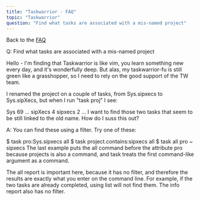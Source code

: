 ```yaml
---
title: "Taskwarrior - FAQ"
topic: "Taskwarrior"
question: "Find what tasks are associated with a mis-named project"
---
```


Back to the [FAQ](/support/faq)

Q: Find what tasks are associated with a mis-named project

Hello - I'm finding that Taskwarrior is like vim, you learn something new every day, and it's wonderfully deep. But alas, my taskwarrior-fu is still green like a grasshopper, so I need to rely on the good support of the TW team.

I renamed the project on a couple of tasks, from Sys.sipxecs to Sys.sipXecs, but when I run "task proj" I see:

Sys 69
...
  sipXecs 4
  sipxecs 2
...
I want to find those two tasks that seem to be still linked to the old name. How do I suss this out? 

A: You can find these using a filter.
Try one of these:

$ task pro:Sys.sipxecs all
$ task project.contains:sipxecs all
$ task all pro \~ sipxecs
The last example puts the all command before the attribute pro because projects is also a command, and task treats the first command-like argument as a command.

The all report is important here, because it has no filter, and therefore the results are exactly what you enter on the command line. For example, if the two tasks are already completed, using list will not find them.
The info report also has no filter.

